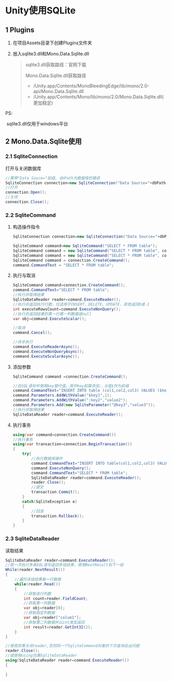 # Unity使用SQLite

## 1 Plugins

1. 在项目Assets目录下创建Plugins文件夹

2. 放入sqlite3.dll和Mono.Data.Sqlite.dll

   > sqlite3.dll获取路径：官网下载
   >
   > Mono.Data.Sqlite.dll获取路径
   >
   > * /Unity.app/Contents/MonoBleedingEdge/lib/mono/2.0-api/Mono.Data.Sqlite.dll
   > * /Unity.app/Contents/Mono/lib/mono/2.0/Mono.Data.Sqlite.dll(更加稳定)

PS:

​	sqlite3.dll仅用于windows平台

## 2 Mono.Data.Sqlite使用

### 2.1 SqliteConnection

打开与关闭数据库

```c#
//需带"Data Souce="前缀, dbPath为数据库的路径
SqliteConnection connection=new SqliteConnection("Data Source="+dbPath);
//打开
connection.Open();
//关闭
connection.Close();
```

### 2.2 SqliteCommand

1. 构造操作指令

   ```c#
   SqliteConnection connection=new SqliteConnection("Data Source="+dbPath);
   
   SqliteCommand command=new SqliteCommand("SELECT * FROM table");
   SqliteCommand command = new SqliteCommand("SELECT * FROM table", connection);
   SqliteCommand command = new SqliteCommand("SELECT * FROM table", connection, transaction);
   SqliteCommand command = connection.CreateCommand();
   command.CommandText = "SELECT * FROM table";
   
   
   ```

2. 执行与取消

   ```c#
   SqliteCommand command=connection.CreateCommand();
   command.CommandText="SELECT * FROM table";
   //执行并取得结果
   SqliteDataReader reader=comand.ExecuteReader();
   //执行并返回执行行数，仅适用于INSERT、DELETE、UPDATE，其他返回0或-1
   int executeRowsCount=command.ExecuteNonQuery();
   //执行并返回结果的第一行第一列数据或null
   var obj=command.ExecuteScalar();
   
   //取消
   command.Cancel();
   
   //异步执行
   command.ExecuteReaderAsync();
   command.ExecuteNonQueryAsync();
   command.ExecuteScalarAsync();
   ```

3. 添加参数

   ```c#
   SqliteCommand command =connection.CreateCommand();
   
   //在SQL语句中使用key替代值，其中key前需添加:、@或$作为前缀
   command.CommandText="INSERT INTO table (col1,col2,col3) VALUES ($key1,:key2,@key3)";
   command.Parameters.AddWithValue("$key1",1);
   command.Parameters.AddWithValue(":key2","value2");
   command.Parameters.Add(new SqliteParameter("@key3","value3"));
   //执行并取得结果
   SqliteDataReader reader=command.ExecuteReader();
   ```

4. 执行事务

   ```c#
   using(var command=connection.CreateCommand())
   //执行事务    
   using(var transaction=connection.BeginTransaction())
   {
       try{
           //执行数据库操作
           command.CommandText="INSERT INTO table(col1,col2,col3) VALUES ('value1','value2','value3')";
           command.ExecuteNonQuery();
           command.CommandText="SELECT * FROM table";
           SqliteDataReader reader=command.ExecuteReader();
           reader.Close();
           //提交
           transaction.Commit();
       }
       catch(SqliteException e)
       {
           //回滚
           transaction.Rollback();
       }
   }
   ```



### 2.3 SqliteDataReader

读取结果

```c#
SqliteDataReader reader=command.ExecuteReader();
//若一次执行多条SQL语句返回多组结果，使用NextResult到下一组
While(reader.NextResult())
{
    //遍历该组结果每一行数据
    while(reader.Read())
    {
        //获取该行列数
        int count=reader.FieldCount;
        //获取第一列数据
        var obj=reader[0];
        //获取指定列数据
        var obj=reader["colum1"];
        //获取第二列数据并以int类型返回
        int result=reader.GetInt32(2);
    }
}

//使用完需关闭reader,否则同一个SqliteCommand对象的下次查询会出问题
reader.Close();
//或使用using包裹SqliteDataReader
using(SqliteDataReader reader=command.ExecuteReader())
{
    
}
```

